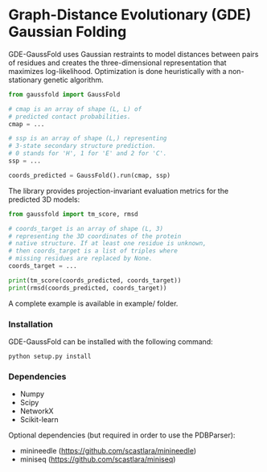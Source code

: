 # Graph-Distance Evolutionary (GDE) Gaussian Folding


GDE-GaussFold uses Gaussian restraints to model distances between pairs
of residues and creates the three-dimensional representation that
maximizes log-likelihood. Optimization is done heuristically with
a non-stationary genetic algorithm.

```python
from gaussfold import GaussFold

# cmap is an array of shape (L, L) of
# predicted contact probabilities.
cmap = ...

# ssp is an array of shape (L,) representing
# 3-state secondary structure prediction.
# 0 stands for 'H', 1 for 'E' and 2 for 'C'.
ssp = ...

coords_predicted = GaussFold().run(cmap, ssp)
```

The library provides projection-invariant evaluation metrics
for the predicted 3D models:

```python
from gaussfold import tm_score, rmsd

# coords_target is an array of shape (L, 3)
# representing the 3D coordinates of the protein
# native structure. If at least one residue is unknown,
# then coords_target is a list of triples where
# missing residues are replaced by None.
coords_target = ...

print(tm_score(coords_predicted, coords_target))
print(rmsd(coords_predicted, coords_target))
```

A complete example is available in example/ folder.


### Installation

GDE-GaussFold can be installed with the following command:

```
python setup.py install
```

### Dependencies

* Numpy
* Scipy
* NetworkX
* Scikit-learn

Optional dependencies (but required in order to use the PDBParser):

* minineedle (https://github.com/scastlara/minineedle)
* miniseq (https://github.com/scastlara/miniseq)